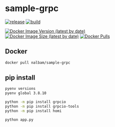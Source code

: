 # sample-grpc

[![release](https://img.shields.io/github/release/nalbam/sample-grpc.svg)](https://github.com/nalbam/sample-grpc/releases)
[![build](https://github.com/nalbam/sample-grpc/actions/workflows/push.yaml/badge.svg)](https://github.com/nalbam/sample-grpc/actions/workflows/push.yaml)

<!-- [![CircleCI](https://circleci.com/gh/nalbam/sample-grpc.svg?style=svg)](https://circleci.com/gh/nalbam/sample-grpc) -->

[![Docker Image Version (latest by date)](https://img.shields.io/docker/v/nalbam/sample-grpc?label=Docker%20Hub&logo=docker)](https://hub.docker.com/r/nalbam/sample-grpc)
[![Docker Image Size (latest by date)](https://img.shields.io/docker/image-size/nalbam/sample-grpc?logo=docker)](https://hub.docker.com/r/nalbam/sample-grpc)
[![Docker Pulls](https://img.shields.io/docker/pulls/nalbam/sample-grpc?logo=docker)](https://hub.docker.com/r/nalbam/sample-grpc)

<!-- [![DockerHub Badge](http://dockeri.co/image/nalbam/sample-grpc)](https://hub.docker.com/r/nalbam/sample-grpc/) -->

## Docker

```bash
docker pull nalbam/sample-grpc
```

## pip install

```bash
pyenv versions
pyenv global 3.8.10

python -m pip install grpcio
python -m pip install grpcio-tools
python -m pip install homi

python app.py
```
